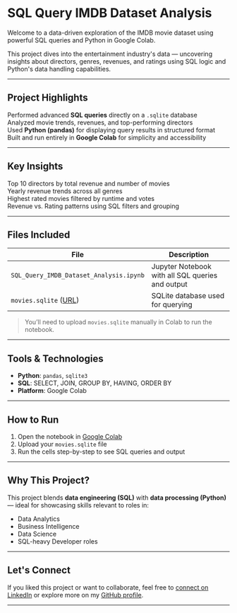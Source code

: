 # SQL Query IMDB Dataset Analysis

Welcome to a data-driven exploration of the IMDB movie dataset using powerful SQL queries and Python in Google Colab.

This project dives into the entertainment industry's data — uncovering insights about directors, genres, revenues, and ratings using SQL logic and Python's data handling capabilities.

---

## Project Highlights

Performed advanced **SQL queries** directly on a `.sqlite` database  
Analyzed movie trends, revenues, and top-performing directors  
Used **Python (pandas)** for displaying query results in structured format  
Built and run entirely in **Google Colab** for simplicity and accessibility

---

## Key Insights

Top 10 directors by total revenue and number of movies  
Yearly revenue trends across all genres  
Highest rated movies filtered by runtime and votes  
Revenue vs. Rating patterns using SQL filters and grouping

---

## Files Included

| File | Description |
|------|-------------|
| `SQL_Query_IMDB_Dataset_Analysis.ipynb` | Jupyter Notebook with all SQL queries and output |
| `movies.sqlite` ([URL](https://www.kaggle.com/datasets/h4leema/imdb-datase)) | SQLite database used for querying |

>  You’ll need to upload `movies.sqlite` manually in Colab to run the notebook.

---

## Tools & Technologies

- **Python**: `pandas`, `sqlite3`
- **SQL**: SELECT, JOIN, GROUP BY, HAVING, ORDER BY
- **Platform**: Google Colab

---

## How to Run

1. Open the notebook in [Google Colab](https://colab.research.google.com/)
2. Upload your `movies.sqlite` file
3. Run the cells step-by-step to see SQL queries and output

---

## Why This Project?

This project blends **data engineering (SQL)** with **data processing (Python)** — ideal for showcasing skills relevant to roles in:

- Data Analytics  
- Business Intelligence  
- Data Science  
- SQL-heavy Developer roles

---

## Let's Connect

If you liked this project or want to collaborate, feel free to [connect on LinkedIn](https://www.linkedin.com/in/tejaswini-mandarapu-86aa65258/) or explore more on my [GitHub profile](https://github.com/tejaswinimandarapu).

---
